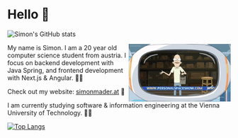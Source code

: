 # Hello 👋

![Simon's GitHub stats](https://github-readme-stats.vercel.app/api?username=simonmader17&show_icons=true&bg_color=30,1a1eab,904e95&title_color=fff&text_color=fff&icon_color=fff)
<!--![Simon's GitHub stats](https://github-readme-stats.vercel.app/api?username=simonmader17&show_icons=true&bg_color=30,1b3310,2e2b25&title_color=fff&text_color=fff&icon_color=fff)-->

<img align='right' src="personal_space.gif" width="230" />

My name is Simon. I am a 20 year old computer science student from austria. I focus on backend development with Java Spring, and frontend development with Next.js & Angular. 🧑‍💻

Check out my website: [simonmader.at](https://simonmader.at) 👀

I am currently studying software & information engineering at the Vienna University of Technology. :student:

[![Top Langs](https://github-readme-stats.vercel.app/api/top-langs/?username=simonmader17&bg_color=30,1a1eab,904e95&title_color=fff&text_color=fff&icon_color=fff)](https://github.com/anuraghazra/github-readme-stats)
<!--[![Top Langs](https://github-readme-stats.vercel.app/api/top-langs/?username=simonmader17&bg_color=30,1b3310,2e2b25&title_color=fff&text_color=fff&icon_color=fff)](https://github.com/anuraghazra/github-readme-stats)-->
